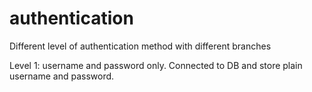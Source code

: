 # authentication
Different level of authentication method with different branches

Level 1:  username and password only.
          Connected to DB and store plain username and password.
